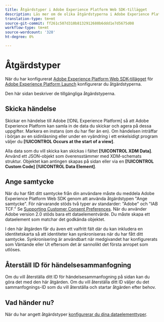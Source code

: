 ```yaml
---
title: Åtgärdstyper i Adobe Experience Platform Web SDK-tillägget
description: Läs mer om de olika åtgärdstyperna i Adobe Experience Platform Web SDK-tillägget i Adobe Experience Platform Launch.
translation-type: tm+mt
source-git-commit: ff261c507d310b8132912680b6ddd1e7d5675d08
workflow-type: tm+mt
source-wordcount: '328'
ht-degree: 0%

---
```



# Åtgärdstyper

När du har konfigurerat [Adobe Experience Platform Web SDK-tillägget](web-sdk-extension.md) för [Adobe Experience Platform Launch](https://experienceleague.adobe.com/docs/launch.html) konfigurerar du åtgärdstyperna.

Den här sidan beskriver de tillgängliga åtgärdstyperna.

## Skicka händelse

Skickar en händelse till Adobe [!DNL Experience Platform] så att Adobe Experience Platform kan samla in de data du skickar och agera på dessa uppgifter. Markera en instans (om du har fler än en). Om händelsen inträffar i början av en sidinläsning eller under en vyändring i ett enkelsidigt program väljer du **[!UICONTROL Occurs at the start of a view]**.

Alla data som du vill skicka kan skickas i fältet **[!UICONTROL XDM Data]**. Använd ett JSON-objekt som överensstämmer med XDM-schemats struktur. Objektet kan antingen skapas på sidan eller via en **[!UICONTROL Custom Code]** **[!UICONTROL Data Element]**.

## Ange samtycke

När du har fått ditt samtycke från din användare måste du meddela Adobe Experience Platform Web SDK genom att använda åtgärdstypen &quot;Ange samtycke&quot;. För närvarande stöds två typer av standarder: &quot;Adobe&quot; och &quot;IAB TCF.&quot; Se [Supporting Customer Consent Preferences](../consent/supporting-consent.md). När du använder Adobe version 2.0 stöds bara ett dataelementvärde. Du måste skapa ett dataelement som matchar det godkända objektet.

I den här åtgärden får du även ett valfritt fält där du kan inkludera en identitetskarta så att identiteter kan synkroniseras när du har fått ditt samtycke. Synkronisering är användbart när medgivandet har konfigurerats som Väntande eller Ut eftersom det är sannolikt det första anropet som utlöses.

## Återställ ID för händelsesammanfogning

Om du vill återställa ditt ID för händelsesammanfogning på sidan kan du göra det med den här åtgärden. Om du vill återställa ditt ID väljer du det sammanfognings-ID som du vill återställa och startar åtgärden efter behov.

## Vad händer nu?

När du har angett åtgärdstyper [konfigurerar du dina dataelementtyper](data-element-types.md).